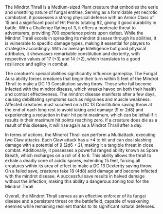 The Mindrot Thrall is a Medium-sized Plant creature that embodies the eerie and unsettling nature of fungal entities. Serving as a formidable yet necrotic combatant, it possesses a strong physical defense with an Armor Class of 15 and a significant pool of Hit Points totaling 82, giving it good durability in battle. With a Challenge Rating of 3, it offers a moderate threat to adventurers, providing 700 experience points upon defeat. While the Mindrot Thrall excels in spreading its mindrot disease through its abilities, it is vulnerable to specific damage types, making it essential for players to strategize accordingly. With an average Intelligence but good physical attributes, it showcases remarkable constitution and dexterity, with respective values of 17 (+3) and 14 (+2), which translates to a good resilience and agility in combat. 

The creature's special abilities significantly influence gameplay. The Fungal Aura ability forces creatures that begin their turn within 5 feet of the Mindrot Thrall to make a DC 13 Constitution saving throw. Those who fail become infected with the mindrot disease, which wreaks havoc on both their health and combat effectiveness. The mindrot disease manifests after a few days, causing debilitating symptoms such as migraines and muscle weakness. Affected creatures must succeed on a DC 13 Constitution saving throw at the end of each long rest to avoid taking acid damage (9 or 2d8) and experiencing a reduction in their hit point maximum, which can be lethal if it results in their maximum hit points reaching zero. If a creature does die as a result of this disease, it will rise again as a Mindrot Thrall after a day.

In terms of actions, the Mindrot Thrall can perform a Multiattack, executing two Claw attacks. Each Claw attack has a +4 to hit and can deal slashing damage with a potential of 9 (2d6 + 2), making it a tangible threat in close combat. Additionally, it possesses a powerful ranged ability known as Spore Breath, which recharges on a roll of 4 to 6. This ability allows the thrall to exhale a deadly cone of acidic spores, extending 15 feet, forcing all creatures within its area of effect to make a DC 13 Dexterity saving throw. On a failed save, creatures take 18 (4d8) acid damage and become infected with the mindrot disease. A successful save results in halved damage without the infection, making this ability a dangerous zoning tool for the Mindrot Thrall.

Overall, the Mindrot Thrall serves as an effective enforcer of its fungal disease and a persistent threat on the battlefield, capable of weakening enemies while remaining resilient thanks to its significant natural defenses.
